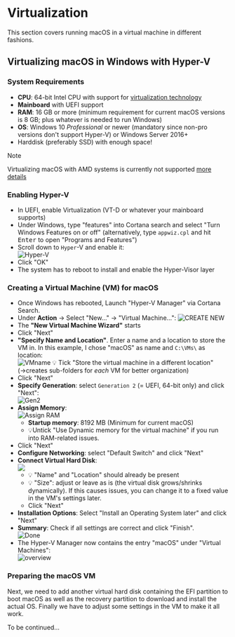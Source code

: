 # Virtualization
This section covers running macOS in a virtual machine in different fashions.

## Virtualizing macOS in Windows with Hyper-V

### System Requirements
- **CPU**: 64-bit Intel CPU with support for [virtualization technology](https://www.intel.com/content/www/us/en/support/articles/000005486/processors.html)
- **Mainboard** with UEFI support
- **RAM**: 16 GB or more (minimum requirement for current macOS versions is 8 GB; plus whatever is needed to run Windows)
- **OS**: Windows 10 *Professional* or newer (mandatory since non-pro versions don't support Hyper-V) or Windows Server 2016+
- Harddisk (preferably SSD) with enough space!

> [!NOTE]
> 
> Virtualizing macOS with AMD systems is currently not supported [more details](https://github.com/balopez83/macOS_On_Hyper-V#what-doesnt-work)

### Enabling Hyper-V
- In UEFI, enable Virtualization (VT-D or whatever your mainboard supports)
- Under Windows, type "features" into Cortana search and select "Turn Windows Features on or off" (alternatively, type `appwiz.cpl` and hit <kbd>Enter</kbd> to open "Programs and Features")
- Scroll down to `Hyper`-V and enable it: <br> ![Hyper-V](01.PNG)
- Click "OK"
- The system has to reboot to install and enable the Hyper-Visor layer

### Creating a Virtual Machine (VM) for macOS
- Once Windows has rebooted, Launch "Hyper-V Manager" via Cortana Search.
- Under **Action** &rarr; Select "New…" &rarr; "Virtual Machine…": 
![CREATE NEW](02.png)
- The **"New Virtual Machine Wizard"** starts
- Click "Next"
- **"Specify Name and Location"**. Enter a name and a location to store the VM in. In this example, I chose "macOS" as name and `C:\VMs\` as location:<br> ![VMname](03.PNG)
  💡 Tick "Store the virtual machine in a different location" (&rarr;creates sub-folders for *each* VM for better organization)
- Click "Next"
- **Specify Generation**: select `Generation 2` (= UEFI, 64-bit only) and click "Next": <br> ![Gen2](04.PNG)
- **Assign Memory**:<br>![Assign RAM](05.PNG)
  - **Startup memory**: 8192 MB (Minimum for current macOS)
  - 💡Untick "Use Dynamic memory for the virtual machine" if you run into RAM-related issues.
- Click "Next" 
- **Configure Networking**: select "Default Switch" and click "Next"
- **Connect Virtual Hard Disk**: <br> ![](06.PNG)
  - 💡 "Name" and "Location" should already be present
  - 💡 "Size": adjust or leave as is (the virtual disk grows/shrinks dynamically). If this causes issues, you can change it to a fixed value in the VM's settings later.
  - Click "Next"
- **Installation Options**: Select "Install an Operating System later" and click "Next"
- **Summary**: Check if all settings are correct and click "Finish".<br>![Done](07.PNG)
- The Hyper-V Manager now contains the entry "macOS" under "Virtual Machines":<br>![overview](08.PNG)

### Preparing the macOS VM
Next, we need to add another virtual hard disk containing the EFI partition to boot macOS as well as the recovery partition to download and install the actual OS. Finally we have to adjust some settings in the VM to make it all work.

To be continued…